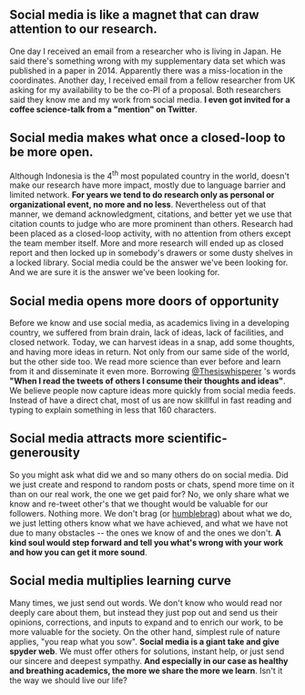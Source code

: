 ## Social media is like a magnet that can draw attention to our research. 

One day I received an email from a researcher who is living in Japan. He said there's something wrong with my supplementary data set which was published in a paper in 2014. Apparently there was a miss-location in the coordinates. Another day, I received email from a fellow researcher from UK asking for my availability to be the co-PI of a proposal. Both researchers said they know me and my work from social media. **I even got invited for a coffee science-talk from a "mention" on Twitter**. 

## Social media makes what once a closed-loop to be more open. 

Although Indonesia is the 4<sup>th</sup> most populated country in the world, doesn't make our research have more impact, mostly due to language barrier and limited network. **For years we tend to do research only as personal or organizational event, no more and no less**. Nevertheless out of that manner, we demand acknowledgment, citations, and better yet we use that citation counts to judge who are more prominent than others. Research had been placed as a closed-loop activity, with no attention from others except the team member itself. More and more research will ended up as closed report and then locked up in somebody's drawers or some dusty shelves in a locked library. Social media could be the answer we've been looking for. And we are sure it is the answer we've been looking for. 

## Social media opens more doors of opportunity

Before we know and use social media, as academics living in a developing country, we suffered from brain drain, lack of ideas, lack of facilities, and closed network. Today, we can harvest ideas in a snap, add some thoughts, and having more ideas in return. Not only from our same side of the world, but the other side too. We read more science than ever before and learn from it and disseminate it even more. Borrowing [@Thesiswhisperer](www.twitter.com/thesiswhisperer) 's words **"When I read the tweets of others I consume their thoughts and ideas"**. We believe people now capture ideas more quickly from social media feeds. Instead of have a direct chat, most of us are now skillful in fast reading and typing to explain something in less that 160 characters.  

## Social media attracts more scientific-generousity

So you might ask what did we and so many others do on social media. Did we just create and respond to random posts or chats, spend more time on it than on our real work, the one we get paid for? No, we only share what we know and re-tweet other's that we thought would be valuable for our followers. Nothing more. We don't brag (or [humblebrag](https://theresearchwhisperer.wordpress.com/2016/08/09/lets-talk-about-the-humblebrag/)) about what we do, we just letting others know what we have achieved, and what we have not due to many obstacles -- the ones we know of and the ones we don't. **A kind soul would step forward and tell you what's wrong with your work and how you can get it more sound**.    

## Social media multiplies learning curve

Many times, we just send out words. We don't know who would read nor deeply care about them, but instead they just pop out and send us their opinions, corrections, and inputs to expand and to enrich our work, to be more valuable for the society. On the other hand, simplest rule of nature applies, "you reap what you sow". __Social media is a giant take and give spyder web__. We must offer others for solutions, instant help, or just send our sincere and deepest sympathy. **And especially in our case as healthy and breathing academics, the more we share the more we learn**. Isn't it the way we should live our life?